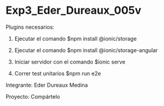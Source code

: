 # Exp3_Eder_Dureaux_005v

Plugins necesarios:

1. Ejecutar el comando $npm install @ionic/storage

2. Ejecutar el comando $npm install @ionic/storage-angular

3. Iniciar servidor con el comando $ionic serve

4. Correr test unitarios $npm run e2e


Integrante: Eder Dureaux Medina

Proyecto: Compártelo
